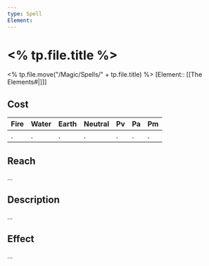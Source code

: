 ```yaml
---
type: Spell
Element: 
---
```

# <% tp.file.title %>
<% tp.file.move("/Magic/Spells/" +  tp.file.title) %>
[Element:: [[The Elements#|]]]

## Cost

| Fire | Water | Earth | Neutral | Pv | Pa | Pm |
| -- | -- | -- | -- | -- | -- | -- | 
| . | . | . | . | . | . | . |

## Reach
...

## Description
...

## Effect
...